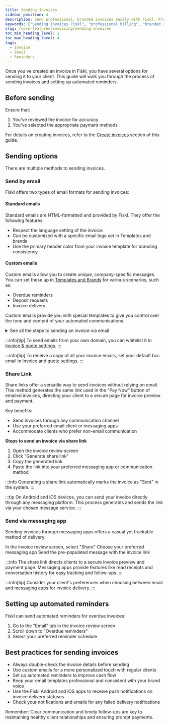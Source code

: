 ```yaml
---
title: Sending Invoices
sidebar_position: 4
description: Send professional, branded invoices easily with Fiskl. Provide clear billing statements and flexible payment options to clients.
keywords: ["Sending invoices Fiskl", "professional billing", "branded invoices", "payment options"]
slug: /core-features/invoicing/sending-invoices
toc_min_heading_level: 2
toc_max_heading_level: 4
tags:
  - Invoice
  - Email
  - Reminders
---
```


Once you've created an invoice in Fiskl, you have several options for sending it to your client. This guide will walk you through the process of sending invoices and setting up automated reminders.

## Before sending

Ensure that:

1. You've reviewed the invoice for accuracy
1. You've selected the appropriate payment methods

For details on creating invoices, refer to the [Create invoices](./creating-invoices.md) section of this guide.

## Sending options

There are multiple methods to sending invoices.

### Send by email

Fiskl offers two types of email formats for sending invoices:

#### Standard emails

Standard emails are HTML-formatted and provided by Fiskl. They offer the following features:

- Respect the language setting of the invoice
- Can be customized with a specific email logo set in Templates and brands
- Use the primary header color from your invoice template for branding consistency

#### Custom emails

Custom emails allow you to create unique, company-specific messages. You can set these up in [Templates and Brands](/docs/settings/template-brand-settings#custom-emails) for various scenarios, such as:

- Overdue reminders
- Deposit requests
- Invoice delivery

Custom emails provide you with special templates to give you control over the tone and content of your automated communications.

<details>

<summary>See all the steps to sending an invoice via email</summary>

1. Click on the "Email" tab in the invoice review screen
2. Choose between standard or custom email format
3. Edit the email text if needed
4. Add Cc or Bcc recipients if required
5. Click "Send"

</details>

:::info[tip]
To send emails from your own domain, you can whitelist it in [Invoice & quote settings](../../Settings-Configurations/invoice-and-quote-settings).
:::

:::info[tip]
To receive a copy of all your invoice emails, set your default bcc email in Invoice and quote settings.
:::

### Share Link

Share links offer a versatile way to send invoices without relying on email. This method generates the same link used in the "Pay Now" button of emailed invoices, directing your client to a secure page for invoice preview and payment.

Key benefits:
- Send invoices through any communication channel
- Use your preferred email client or messaging apps
- Accommodate clients who prefer non-email communication

**Steps to send an invoice via share link**

1. Open the invoice review screen
1. Click "Generate share link"
1. Copy the generated link
1. Paste the link into your preferred messaging app or communication method

:::info
Generating a share link automatically marks the invoice as "Sent" in the system.
:::

:::tip
On Android and iOS devices, you can send your invoice directly through any messaging platform. This process generates and sends the link via your chosen message service.
:::

### Send via messaging app

Sending invoices through messaging apps offers a casual yet trackable method of delivery:

In the invoice review screen, select "Share"
Choose your preferred messaging app
Send the pre-populated message with the invoice link

:::info
The share link directs clients to a secure invoice preview and payment page. Messaging apps provide features like read receipts and conversation history for easy tracking and follow-ups.
:::

:::info[tip]
Consider your client's preferences when choosing between email and messaging apps for invoice delivery.
:::

## Setting up automated reminders

Fiskl can send automated reminders for overdue invoices:

1. Go to the "Email" tab in the invoice review screen
2. Scroll down to "Overdue reminders"
3. Select your preferred reminder schedule

## Best practices for sending invoices

- Always double-check the invoice details before sending
- Use custom emails for a more personalized touch with regular clients
- Set up automated reminders to improve cash flow
- Keep your email templates professional and consistent with your brand voice
- Use the Fiskl Android and iOS apps to receive push notifications on invoice delivery statuses
- Check your notifications and emails for any failed delivery notifications

Remember: Clear communication and timely follow-ups are key to maintaining healthy client relationships and ensuring prompt payments.
